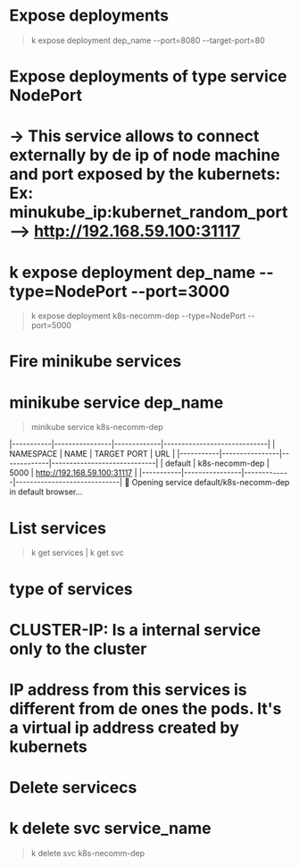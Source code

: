 # Expose deployments
>  k expose deployment dep_name --port=8080 --target-port=80

# Expose deployments of type service NodePort
# -> This service allows to connect externally by de ip of node machine and port exposed by the kubernets: Ex: minukube_ip:kubernet_random_port -->  http://192.168.59.100:31117
 # k expose deployment dep_name --type=NodePort --port=3000
> k expose deployment  k8s-necomm-dep --type=NodePort --port=5000

# Fire minikube services
 # minikube service dep_name
> minikube service k8s-necomm-dep

|-----------|----------------|-------------|-----------------------------|
| NAMESPACE |      NAME      | TARGET PORT |             URL             |
|-----------|----------------|-------------|-----------------------------|
| default   | k8s-necomm-dep |        5000 | http://192.168.59.100:31117 |
|-----------|----------------|-------------|-----------------------------|
🎉  Opening service default/k8s-necomm-dep in default browser...

# List services
> k get services | k get svc

# type of services
 # CLUSTER-IP: Is a internal service only to the cluster
   # IP address from this services is different from de ones the pods. It's a virtual ip address created by kubernets

# Delete servicecs
 # k delete svc service_name
> k delete svc k8s-necomm-dep

      